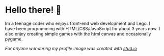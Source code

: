 # Hello there! 👋

Im a teenage coder who enjoys front-end web development and Lego.  I have been programming with HTML/CSS/JavaScript for about 3 years now.  I also enjoy creating simple games with the html canvas and occasionally pygame.

*For anyone wondering my profile image was created with [stud.io](https://stud.io)*
